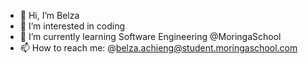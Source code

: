 - 👋 Hi, I’m Belza
- 👀 I’m interested in coding
- 🌱 I’m currently learning Software Engineering @MoringaSchool
- 📫 How to reach me: @belza.achieng@student.moringaschool.com

<!---
AchieBee/AchieBee is a ✨ special ✨ repository because its `README.md` (this file) appears on your GitHub profile.
You can click the Preview link to take a look at your changes.
--->
